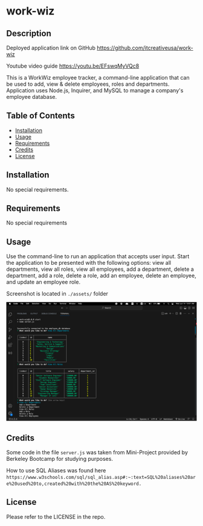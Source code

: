 # work-wiz

## Description

Deployed application link on GitHub
https://github.com/itcreativeusa/work-wiz

Youtube video guide
https://youtu.be/EFswqMyVQc8

This is a WorkWiz employee tracker, a command-line application that can be used to add, view & delete employees, roles and departments. Application uses Node.js, Inquirer, and MySQL to manage a company's employee database.

## Table of Contents 

- [Installation](#installation)
- [Usage](#usage)
- [Requirements](#requirements)
- [Credits](#credits)
- [License](#license)

## Installation

No special requirements. 
 
## Requirements

No special requirements

## Usage

Use the command-line to run an application that accepts user input.
Start the application
to be presented with the following options: view all departments, view all roles, view all employees, add a department, delete a department, add a role, delete a role, add an employee, delete an employee, and update an employee role.

Screenshot is located in `./assets/` folder

![work-wiz](Assets/screenshot.png)

## Credits
 
Some code in the file `server.js` was taken from Mini-Project provided by Berkeley Bootcamp for studying purposes.

How to use SQL Aliases was found here
`https://www.w3schools.com/sql/sql_alias.asp#:~:text=SQL%20aliases%20are%20used%20to,created%20with%20the%20AS%20keyword.`

## License

Please refer to the LICENSE in the repo.
